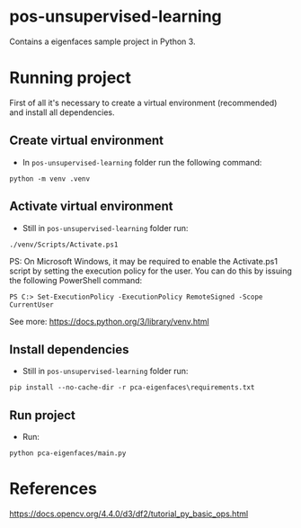 # pos-unsupervised-learning
Contains a eigenfaces sample project in Python 3.

# Running project

First of all it's necessary to create a virtual environment (recommended) and install all dependencies.

## Create virtual environment

- In ``pos-unsupervised-learning`` folder run the following command:

```python -m venv .venv```

## Activate virtual environment

- Still in ``pos-unsupervised-learning`` folder run:

```./venv/Scripts/Activate.ps1```

PS: On Microsoft Windows, it may be required to enable the Activate.ps1 script by setting the execution policy for the user. You can do this by issuing the following PowerShell command:

```PS C:> Set-ExecutionPolicy -ExecutionPolicy RemoteSigned -Scope CurrentUser```

See more: https://docs.python.org/3/library/venv.html

## Install dependencies

- Still in ``pos-unsupervised-learning`` folder run:

```pip install --no-cache-dir -r pca-eigenfaces\requirements.txt```

## Run project

- Run:

```python pca-eigenfaces/main.py```

# References

https://docs.opencv.org/4.4.0/d3/df2/tutorial_py_basic_ops.html
